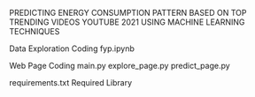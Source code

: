 PREDICTING ENERGY CONSUMPTION PATTERN BASED ON TOP TRENDING VIDEOS YOUTUBE 2021 USING MACHINE LEARNING TECHNIQUES 

Data Exploration Coding
fyp.ipynb

Web Page Coding
main.py
explore_page.py
predict_page.py

requirements.txt
Required Library
